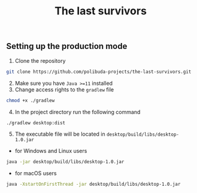  <h1 align="center">The last survivors</h1>
 <br/>

## Setting up the production mode

1. Clone the repository
```bash
git clone https://github.com/polibuda-projects/the-last-survivors.git
```
2. Make sure you have `Java >=11` installed
3. Change access rights to the `gradlew` file
```bash
chmod +x ./gradlew
```
4. In the project directory run the following command
```bash
./gradlew desktop:dist
```
5. The executable file will be located in `desktop/build/libs/desktop-1.0.jar`
 - for Windows and Linux users
```bash
java -jar desktop/build/libs/desktop-1.0.jar
```
 - for macOS users
```bash
java -XstartOnFirstThread -jar desktop/build/libs/desktop-1.0.jar
```